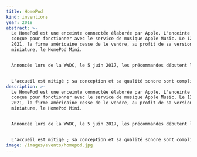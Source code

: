 ```yaml
---
title: HomePod
kind: inventions
year: 2018
abstract: >-
  Le HomePod est une enceinte connectée élaborée par Apple. L'enceinte est
  conçue pour fonctionner avec le service de musique Apple Music. Le 12 mars
  2021, la firme américaine cesse de le vendre, au profit de sa version
  miniature, le HomePod Mini.


  Annoncée lors de la WWDC, le 5 juin 2017, les précommandes débutent le 26 janvier 2018 et la mise en vente s'effectue le 9 février. Il existe en deux coloris : gris sidéral et blanc.


  L'accueil est mitigé ; sa conception et sa qualité sonore sont complimentées par rapport aux concurrents mais est critiqué pour son prix élevé et son manque de diversité. De plus, la base en silicone située sous l'appareil endommage certaines surfaces en bois.
description: >-
  Le HomePod est une enceinte connectée élaborée par Apple. L'enceinte est
  conçue pour fonctionner avec le service de musique Apple Music. Le 12 mars
  2021, la firme américaine cesse de le vendre, au profit de sa version
  miniature, le HomePod Mini.


  Annoncée lors de la WWDC, le 5 juin 2017, les précommandes débutent le 26 janvier 2018 et la mise en vente s'effectue le 9 février. Il existe en deux coloris : gris sidéral et blanc.


  L'accueil est mitigé ; sa conception et sa qualité sonore sont complimentées par rapport aux concurrents mais est critiqué pour son prix élevé et son manque de diversité. De plus, la base en silicone située sous l'appareil endommage certaines surfaces en bois.
image: /images/events/homepod.jpg
---
```

